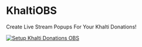 # KhaltiOBS
Create Live Stream Popups For Your Khalti Donations!

[![Setup Khalti Donations OBS](https://img.youtube.com/vi/3txS-p2Ocag/0.jpg)](https://www.youtube.com/watch?v=3txS-p2Ocag)

